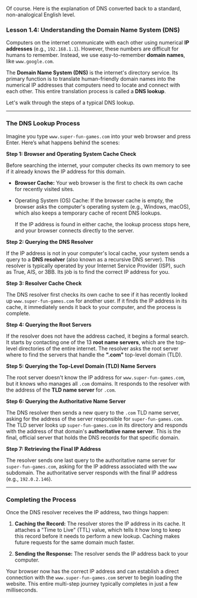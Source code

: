 Of course. Here is the explanation of DNS converted back to a standard, non-analogical English level.

### **Lesson 1.4: Understanding the Domain Name System (DNS)**

Computers on the internet communicate with each other using numerical **IP addresses** (e.g., `192.168.1.1`). However, these numbers are difficult for humans to remember. Instead, we use easy-to-remember **domain names**, like `www.google.com`.

The **Domain Name System (DNS)** is the internet's directory service. Its primary function is to translate human-friendly domain names into the numerical IP addresses that computers need to locate and connect with each other. This entire translation process is called a **DNS lookup**.

Let's walk through the steps of a typical DNS lookup.

---

### **The DNS Lookup Process**

Imagine you type `www.super-fun-games.com` into your web browser and press Enter. Here’s what happens behind the scenes:

**Step 1: Browser and Operating System Cache Check**

Before searching the internet, your computer checks its own memory to see if it already knows the IP address for this domain.

- **Browser Cache:** Your web browser is the first to check its own cache for recently visited sites.
    
- Operating System (OS) Cache: If the browser cache is empty, the browser asks the computer's operating system (e.g., Windows, macOS), which also keeps a temporary cache of recent DNS lookups.
    
    If the IP address is found in either cache, the lookup process stops here, and your browser connects directly to the server.
    

**Step 2: Querying the DNS Resolver**

If the IP address is not in your computer's local cache, your system sends a query to a **DNS resolver** (also known as a recursive DNS server). This resolver is typically operated by your Internet Service Provider (ISP), such as True, AIS, or 3BB. Its job is to find the correct IP address for you.

**Step 3: Resolver Cache Check**

The DNS resolver first checks its own cache to see if it has recently looked up `www.super-fun-games.com` for another user. If it finds the IP address in its cache, it immediately sends it back to your computer, and the process is complete.

**Step 4: Querying the Root Servers**

If the resolver does not have the address cached, it begins a formal search. It starts by contacting one of the 13 **root name servers**, which are the top-level directories of the entire internet. The resolver asks the root server where to find the servers that handle the **".com"** top-level domain (TLD).

**Step 5: Querying the Top-Level Domain (TLD) Name Servers**

The root server doesn't know the IP address for `www.super-fun-games.com`, but it knows who manages all `.com` domains. It responds to the resolver with the address of the **TLD name server** for `.com`.

**Step 6: Querying the Authoritative Name Server**

The DNS resolver then sends a new query to the `.com` TLD name server, asking for the address of the server responsible for `super-fun-games.com`. The TLD server looks up `super-fun-games.com` in its directory and responds with the address of that domain's **authoritative name server**. This is the final, official server that holds the DNS records for that specific domain.

**Step 7: Retrieving the Final IP Address**

The resolver sends one last query to the authoritative name server for `super-fun-games.com`, asking for the IP address associated with the `www` subdomain. The authoritative server responds with the final IP address (e.g., `192.0.2.146`).

---

### **Completing the Process**

Once the DNS resolver receives the IP address, two things happen:

1. **Caching the Record:** The resolver stores the IP address in its cache. It attaches a "Time to Live" (TTL) value, which tells it how long to keep this record before it needs to perform a new lookup. Caching makes future requests for the same domain much faster.
    
2. **Sending the Response:** The resolver sends the IP address back to your computer.
    

Your browser now has the correct IP address and can establish a direct connection with the `www.super-fun-games.com` server to begin loading the website. This entire multi-step journey typically completes in just a few milliseconds.